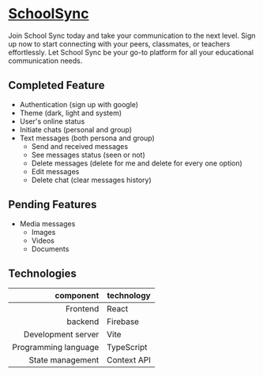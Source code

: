# [SchoolSync](https://schoolsync-f5081.web.app)

Join School Sync today and take your communication to the next level. Sign up now to start connecting with your peers, classmates, or teachers effortlessly. Let School Sync be your go-to platform for all your educational communication needs.

## Completed Feature

- Authentication (sign up with google)
- Theme (dark, light and system)
- User's online status
- Initiate chats (personal and group)
- Text messages (both persona and group)
  - Send and received messages
  - See messages status (seen or not)
  - Delete messages (delete for me and delete for every one option)
  - Edit messages
  - Delete chat (clear messages history)

## Pending Features

- Media messages
  - Images
  - Videos
  - Documents

## Technologies

|            component | technology  |
| -------------------: | ----------- |
|             Frontend | React       |
|              backend | Firebase    |
|   Development server | Vite        |
| Programming language | TypeScript  |
|     State management | Context API |
